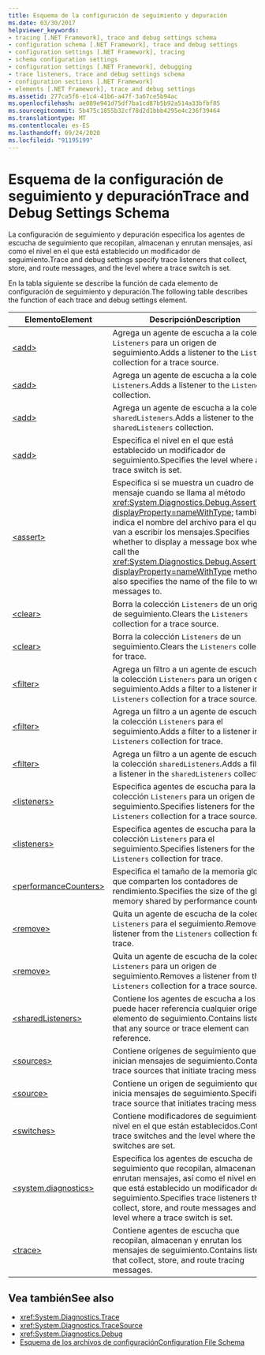 ```yaml
---
title: Esquema de la configuración de seguimiento y depuración
ms.date: 03/30/2017
helpviewer_keywords:
- tracing [.NET Framework], trace and debug settings schema
- configuration schema [.NET Framework], trace and debug settings
- configuration settings [.NET Framework], tracing
- schema configuration settings
- configuration settings [.NET Framework], debugging
- trace listeners, trace and debug settings schema
- configuration sections [.NET Framework]
- elements [.NET Framework], trace and debug settings
ms.assetid: 277ca5f6-e1c4-41b6-a47f-3a67ce5b94ac
ms.openlocfilehash: ae089e941d75df7ba1cd87b5b92a514a33bfbf85
ms.sourcegitcommit: 5b475c1855b32cf78d2d1bbb4295e4c236f39464
ms.translationtype: MT
ms.contentlocale: es-ES
ms.lasthandoff: 09/24/2020
ms.locfileid: "91195199"
---
```

# <a name="trace-and-debug-settings-schema"></a><span data-ttu-id="8c460-102">Esquema de la configuración de seguimiento y depuración</span><span class="sxs-lookup"><span data-stu-id="8c460-102">Trace and Debug Settings Schema</span></span>

<span data-ttu-id="8c460-103">La configuración de seguimiento y depuración especifica los agentes de escucha de seguimiento que recopilan, almacenan y enrutan mensajes, así como el nivel en el que está establecido un modificador de seguimiento.</span><span class="sxs-lookup"><span data-stu-id="8c460-103">Trace and debug settings specify trace listeners that collect, store, and route messages, and the level where a trace switch is set.</span></span>  
  
 <span data-ttu-id="8c460-104">En la tabla siguiente se describe la función de cada elemento de configuración de seguimiento y depuración.</span><span class="sxs-lookup"><span data-stu-id="8c460-104">The following table describes the function of each trace and debug settings element.</span></span>  
  
|<span data-ttu-id="8c460-105">Elemento</span><span class="sxs-lookup"><span data-stu-id="8c460-105">Element</span></span>|<span data-ttu-id="8c460-106">Descripción</span><span class="sxs-lookup"><span data-stu-id="8c460-106">Description</span></span>|  
|-------------|-----------------|  
|[\<add>](add-element-for-listeners-for-source.md)|<span data-ttu-id="8c460-107">Agrega un agente de escucha a la colección `Listeners` para un origen de seguimiento.</span><span class="sxs-lookup"><span data-stu-id="8c460-107">Adds a listener to the `Listeners` collection for a trace source.</span></span>|  
|[\<add>](add-element-for-listeners-for-trace.md)|<span data-ttu-id="8c460-108">Agrega un agente de escucha a la colección `Listeners`.</span><span class="sxs-lookup"><span data-stu-id="8c460-108">Adds a listener to the `Listeners` collection.</span></span>|  
|[\<add>](add-element-for-sharedlisteners.md)|<span data-ttu-id="8c460-109">Agrega un agente de escucha a la colección `sharedListeners`.</span><span class="sxs-lookup"><span data-stu-id="8c460-109">Adds a listener to the `sharedListeners` collection.</span></span>|  
|[\<add>](add-element-for-switches.md)|<span data-ttu-id="8c460-110">Especifica el nivel en el que está establecido un modificador de seguimiento.</span><span class="sxs-lookup"><span data-stu-id="8c460-110">Specifies the level where a trace switch is set.</span></span>|  
|[\<assert>](assert-element.md)|<span data-ttu-id="8c460-111">Especifica si se muestra un cuadro de mensaje cuando se llama al método <xref:System.Diagnostics.Debug.Assert%2A?displayProperty=nameWithType>; también indica el nombre del archivo para el que se van a escribir los mensajes.</span><span class="sxs-lookup"><span data-stu-id="8c460-111">Specifies whether to display a message box when you call the <xref:System.Diagnostics.Debug.Assert%2A?displayProperty=nameWithType> method; also specifies the name of the file to write messages to.</span></span>|  
|[\<clear>](clear-element-for-listeners-for-source.md)|<span data-ttu-id="8c460-112">Borra la colección `Listeners` de un origen de seguimiento.</span><span class="sxs-lookup"><span data-stu-id="8c460-112">Clears the `Listeners` collection for a trace source.</span></span>|  
|[\<clear>](clear-element-for-listeners-for-trace.md)|<span data-ttu-id="8c460-113">Borra la colección `Listeners` de un seguimiento.</span><span class="sxs-lookup"><span data-stu-id="8c460-113">Clears the `Listeners` collection for trace.</span></span>|  
|[\<filter>](filter-element-for-add-for-listeners-for-source.md)|<span data-ttu-id="8c460-114">Agrega un filtro a un agente de escucha en la colección `Listeners` para un origen de seguimiento.</span><span class="sxs-lookup"><span data-stu-id="8c460-114">Adds a filter to a listener in the `Listeners` collection for a trace source.</span></span>|  
|[\<filter>](filter-element-for-add-for-listeners-for-trace.md)|<span data-ttu-id="8c460-115">Agrega un filtro a un agente de escucha en la colección `Listeners` para el seguimiento.</span><span class="sxs-lookup"><span data-stu-id="8c460-115">Adds a filter to a listener in the `Listeners` collection for trace.</span></span>|  
|[\<filter>](filter-element-for-add-for-sharedlisteners.md)|<span data-ttu-id="8c460-116">Agrega un filtro a un agente de escucha en la colección `sharedListeners`.</span><span class="sxs-lookup"><span data-stu-id="8c460-116">Adds a filter to a listener in the `sharedListeners` collection.</span></span>|  
|[\<listeners>](listeners-element-for-source.md)|<span data-ttu-id="8c460-117">Especifica agentes de escucha para la colección `Listeners` para un origen de seguimiento.</span><span class="sxs-lookup"><span data-stu-id="8c460-117">Specifies listeners for the `Listeners` collection for a trace source.</span></span>|  
|[\<listeners>](listeners-element-for-trace.md)|<span data-ttu-id="8c460-118">Especifica agentes de escucha para la colección `Listeners` para el seguimiento.</span><span class="sxs-lookup"><span data-stu-id="8c460-118">Specifies listeners for the `Listeners` collection for trace.</span></span>|  
|[\<performanceCounters>](performancecounters-element.md)|<span data-ttu-id="8c460-119">Especifica el tamaño de la memoria global que comparten los contadores de rendimiento.</span><span class="sxs-lookup"><span data-stu-id="8c460-119">Specifies the size of the global memory shared by performance counters.</span></span>|  
|[\<remove>](remove-element-for-listeners-for-trace.md)|<span data-ttu-id="8c460-120">Quita un agente de escucha de la colección `Listeners` para el seguimiento.</span><span class="sxs-lookup"><span data-stu-id="8c460-120">Removes a listener from the `Listeners` collection for trace.</span></span>|  
|[\<remove>](remove-element-for-listeners-for-source.md)|<span data-ttu-id="8c460-121">Quita un agente de escucha de la colección `Listeners` para un origen de seguimiento.</span><span class="sxs-lookup"><span data-stu-id="8c460-121">Removes a listener from the `Listeners` collection for a trace source.</span></span>|  
|[\<sharedListeners>](sharedlisteners-element.md)|<span data-ttu-id="8c460-122">Contiene los agentes de escucha a los que puede hacer referencia cualquier origen o elemento de seguimiento.</span><span class="sxs-lookup"><span data-stu-id="8c460-122">Contains listeners that any source or trace element can reference.</span></span>|  
|[\<sources>](sources-element.md)|<span data-ttu-id="8c460-123">Contiene orígenes de seguimiento que inician mensajes de seguimiento.</span><span class="sxs-lookup"><span data-stu-id="8c460-123">Contains trace sources that initiate tracing messages.</span></span>|  
|[\<source>](source-element.md)|<span data-ttu-id="8c460-124">Contiene un origen de seguimiento que inicia mensajes de seguimiento.</span><span class="sxs-lookup"><span data-stu-id="8c460-124">Specifies a trace source that initiates tracing messages.</span></span>|  
|[\<switches>](switches-element.md)|<span data-ttu-id="8c460-125">Contiene modificadores de seguimiento y el nivel en el que están establecidos.</span><span class="sxs-lookup"><span data-stu-id="8c460-125">Contains trace switches and the level where the trace switches are set.</span></span>|  
|[\<system.diagnostics>](system-diagnostics-element.md)|<span data-ttu-id="8c460-126">Especifica los agentes de escucha de seguimiento que recopilan, almacenan y enrutan mensajes, así como el nivel en el que está establecido un modificador de seguimiento.</span><span class="sxs-lookup"><span data-stu-id="8c460-126">Specifies trace listeners that collect, store, and route messages and the level where a trace switch is set.</span></span>|  
|[\<trace>](trace-element.md)|<span data-ttu-id="8c460-127">Contiene agentes de escucha que recopilan, almacenan y enrutan los mensajes de seguimiento.</span><span class="sxs-lookup"><span data-stu-id="8c460-127">Contains listeners that collect, store, and route tracing messages.</span></span>|  
  
## <a name="see-also"></a><span data-ttu-id="8c460-128">Vea también</span><span class="sxs-lookup"><span data-stu-id="8c460-128">See also</span></span>

- <xref:System.Diagnostics.Trace>
- <xref:System.Diagnostics.TraceSource>
- <xref:System.Diagnostics.Debug>
- [<span data-ttu-id="8c460-129">Esquema de los archivos de configuración</span><span class="sxs-lookup"><span data-stu-id="8c460-129">Configuration File Schema</span></span>](../index.md)
